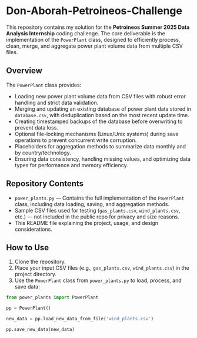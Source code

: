 # Don-Aborah-Petroineos-Challenge

This repository contains my solution for the **Petroineos Summer 2025 Data Analysis Internship** coding challenge. The core deliverable is the implementation of the `PowerPlant` class, designed to efficiently process, clean, merge, and aggregate power plant volume data from multiple CSV files.

## Overview

The `PowerPlant` class provides:

- Loading new power plant volume data from CSV files with robust error handling and strict data validation.
- Merging and updating an existing database of power plant data stored in `database.csv`, with deduplication based on the most recent update time.
- Creating timestamped backups of the database before overwriting to prevent data loss.
- Optional file-locking mechanisms (Linux/Unix systems) during save operations to prevent concurrent write corruption.
- Placeholders for aggregation methods to summarize data monthly and by country/technology.
- Ensuring data consistency, handling missing values, and optimizing data types for performance and memory efficiency.

## Repository Contents

- `power_plants.py` — Contains the full implementation of the `PowerPlant` class, including data loading, saving, and aggregation methods.
- Sample CSV files used for testing (`gas_plants.csv`, `wind_plants.csv`, etc.) — not included in the public repo for privacy and size reasons.
- This README file explaining the project, usage, and design considerations.

## How to Use

1. Clone the repository.
2. Place your input CSV files (e.g., `gas_plants.csv`, `wind_plants.csv`) in the project directory.
3. Use the `PowerPlant` class from `power_plants.py` to load, process, and save data:

```python
from power_plants import PowerPlant

pp = PowerPlant()

new_data = pp.load_new_data_from_file('wind_plants.csv')

pp.save_new_data(new_data)
